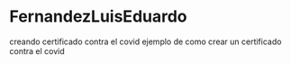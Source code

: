 # FernandezLuisEduardo
creando certificado contra el covid
ejemplo de como crear un certificado contra el covid
